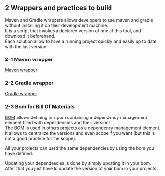 ## 2 Wrappers and practices to build
Maven and Gradle wrappers allows developers to use maven and gradle without installing it on their development machine.  
It is a script that invokes a declared version of one of this tool, and download it beforehand.  
Each solution allow to have a running project quickly and easily up to date with the last version!

### 2-1 Maven wrapper
[Maven wrapper](https://github.com/takari/maven-wrapper)

### 2-2 Gradle wrapper
[Gradle wrapper](https://docs.gradle.org/current/userguide/gradle_wrapper.html)

### 2-3 Bom for Bill Of Materials
[BOM](https://maven.apache.org/guides/introduction/introduction-to-dependency-mechanism.html#bill-of-materials-bom-poms)
allows defining in a pom containing a dependency management element filled with dependencies and their versions.  
The BOM is used in others projects as a dependency management element.  
It allows to centralize the versions and even scope if you want (but this is not a good practice for the scope).

All your projects can used the same dependencies by using the bom you have defined.

Updating your dependencies is done by simply updating it in your bom.  
After that you just have to update the version of your bom in your projects.
